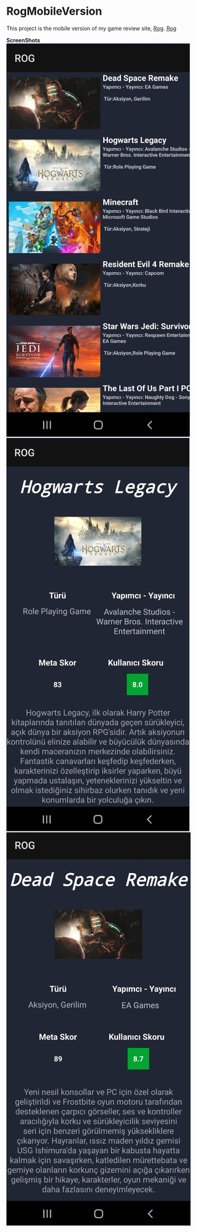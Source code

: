 # RogMobileVersion
This project is the mobile version of my game review site, [Rog](http://rog.epizy.com). 
[Rog](http://rog.epizy.com)

**ScreenShots**
![Main Menu](https://github.com/Alidari/RogMobileVersion/blob/main/imgs/3.jpg?raw=true)
![Game Details](https://github.com/Alidari/RogMobileVersion/blob/main/imgs/2.jpg?raw=true)
![Game Details](https://github.com/Alidari/RogMobileVersion/blob/main/imgs/1.jpg?raw=true)
